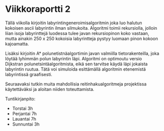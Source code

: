 # Viikkoraportti 2

Tällä viikolla kirjoitin labyrintingeneroimisalgoritmin joka luo halutun kokoisen ascii labyrintin ilman silmukoita.
Algoritmi toimii rekursiolla, jolloin liian isoja labyrinttejä luodessa tulee javan rekursiopinon koko vastaan, mutta ainakin 
250 x 250 kokoisia labyrintteja pystyy luomaan pinon kokoon kajoamatta.

Lisäksi kirjoitin A* polunetistnäalgortimin javan valmiilla tietorakenteilla, joka löytää lyhimmän polun 
labyrintin läpi. Algoritmi on optimoutu versio Dijkstran polunetsintäalgoritmista, eikä sen tarvitse käydä läpi 
jokaista labyrintin ruutua. Tätä voi simuloida esittämällä algoritmin etenemistä labyrintissä graafisesti.

Seuraavaksi tutkin muita mahdollisia reitinhakualgoritmeja projektissa käytettäväksi ja aloitan niiden toteuttamista.

Tuntikirjanpito:
- Torstai 3h
- Perjantai 7h
- Lauantai 7h
- Sunnuntai 3h
